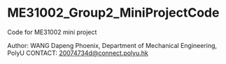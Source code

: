 # ME31002_Group2_MiniProjectCode
Code for ME31002 mini project


Author: WANG Dapeng Phoenix, Department of Mechanical Engineering, PolyU
CONTACT: 20074734d@connect.polyu.hk
